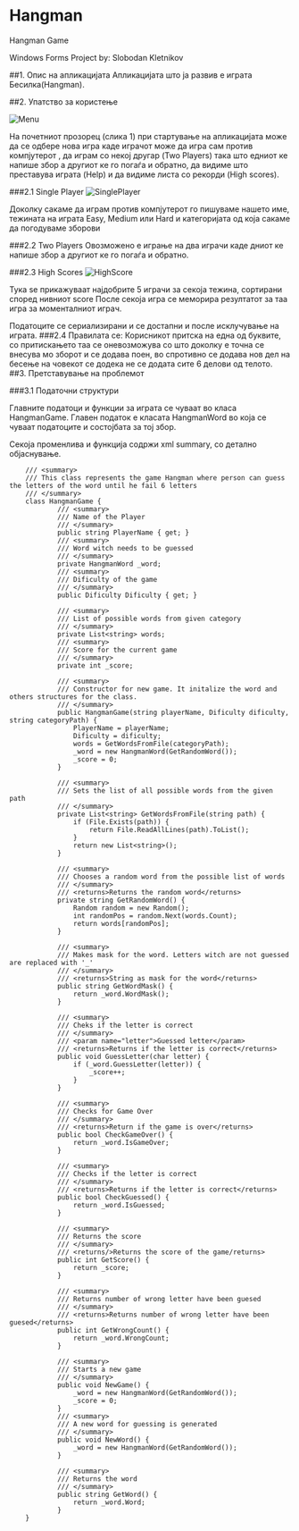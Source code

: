 # Hangman
Hangman Game

Windows Forms Project by: Slobodan Kletnikov

##1. Опис на апликацијата
Апликацијата што ја развив е играта Бесилка(Hangman).

##2. Упатство за користењe


![Menu](https://image.prntscr.com/image/5083466650dd455f900d47e21a7afb6a.png)

На почетниот прозорец (слика 1) при стартување на апликацијата можe да се одбере нова игра каде играчот може да игра сам против компјутерот
, да играм со некој другар (Two Players) така што едниот ке напише збор а другиот ке го погаѓа и обратно, да видиме што преставува играта (Help)
и да видиме листа со рекорди (High scores).

###2.1 Single Player
![SinglePlayer](https://image.prntscr.com/image/6bd337b62fc8473db1b16d6f8322f60e.png)

Доколку сакаме да играм против компјутерот го пишуваме нашето име, тежината на играта Easy, Medium или Hard и категоријата од која сакаме да погодуваме зборови

###2.2 Two Players
Овозможено е играње на два играчи каде дниот ке напише збор а другиот ке го погаѓа и обратно.

###2.3 High Scores
![HighScore](https://image.prntscr.com/image/e020fefc13fe46c591e5c1915e51a1c6.png)

Тука sе прикажуваат најдобрите 5 играчи за секоја тежина, сортирани според нивниот score
После секоја игра се меморира резултатот за таа игра за моменталниот играч.

Податоците се сериализирани и се достапни и после исклучување на играта.
###2.4 Правилата се:
Корисникот притска на една од буквите, со притискањето таа се оневозможува со што доколку е точна се внесува мо зборот и се додава поен, во спротивно се
додава нов дел на бесење на човекот се додека не се додата сите 6 делови од телото.
##3. Претставување на проблемот

###3.1 Податочни структури

Главните податоци и функции за играта се чуваат во класа HangmanGamе. Главен податок е класата HangmanWord во која се чуваат податоците и состојбата за тој збор.

Секоја променлива и функција содржи xml summary, со детално објаснување.

        /// <summary>
        /// This class represents the game Hangman where person can guess the letters of the word until he fail 6 letters
        /// </summary>
        class HangmanGame {
                /// <summary>
                /// Name of the Player
                /// </summary>
                public string PlayerName { get; }
                /// <summary>
                /// Word witch needs to be guessed
                /// </summary>
                private HangmanWord _word;
                /// <summary>
                /// Dificulty of the game
                /// </summary>
                public Dificulty Dificulty { get; }

                /// <summary>
                /// List of possible words from given category
                /// </summary>
                private List<string> words;
                /// <summary>
                /// Score for the current game
                /// </summary>
                private int _score;

                /// <summary>
                /// Constructor for new game. It initalize the word and others structures for the class.
                /// </summary>
                public HangmanGame(string playerName, Dificulty dificulty, string categoryPath) {
                    PlayerName = playerName;
                    Dificulty = dificulty;
                    words = GetWordsFromFile(categoryPath);
                    _word = new HangmanWord(GetRandomWord());
                    _score = 0;
                }

                /// <summary>
                /// Sets the list of all possible words from the given path
                /// </summary>
                private List<string> GetWordsFromFile(string path) {
                    if (File.Exists(path)) {
                        return File.ReadAllLines(path).ToList();
                    }
                    return new List<string>();
                }

                /// <summary>
                /// Chooses a random word from the possible list of words
                /// </summary>
                /// <returns>Returns the random word</returns>
                private string GetRandomWord() {
                    Random random = new Random();
                    int randomPos = random.Next(words.Count);
                    return words[randomPos];
                }

                /// <summary>
                /// Makes mask for the word. Letters witch are not guessed are replaced with '_'
                /// </summary>
                /// <returns>String as mask for the word</returns>
                public string GetWordMask() {
                    return _word.WordMask();
                }

                /// <summary>
                /// Cheks if the letter is correct
                /// </summary>
                /// <param name="letter">Guessed letter</param>
                /// <returns>Returns if the letter is correct</returns>
                public void GuessLetter(char letter) {
                    if (_word.GuessLetter(letter)) {
                        _score++;
                    }
                }

                /// <summary>
                /// Checks for Game Over
                /// </summary>
                /// <returns>Return if the game is over</returns>
                public bool CheckGameOver() {
                    return _word.IsGameOver;
                }

                /// <summary>
                /// Checks if the letter is correct
                /// </summary>
                /// <returns>Returns if the letter is correct</returns>
                public bool CheckGuessed() {
                    return _word.IsGuessed;
                }

                /// <summary>
                /// Returns the score
                /// </summary>
                /// <returns/>Returns the score of the game/returns>
                public int GetScore() {
                    return _score;
                }

                /// <summary>
                /// Returns number of wrong letter have been guesed
                /// </summary>
                /// <returns>Returns number of wrong letter have been guesed</returns>
                public int GetWrongCount() {
                    return _word.WrongCount;
                }

                /// <summary>
                /// Starts a new game
                /// </summary>
                public void NewGame() {
                    _word = new HangmanWord(GetRandomWord());
                    _score = 0;
                }
                /// <summary>
                /// A new word for guessing is generated
                /// </summary>
                public void NewWord() {
                    _word = new HangmanWord(GetRandomWord());
                }

                /// <summary>
                /// Returns the word
                /// </summary>
                public string GetWord() {
                    return _word.Word;
                }
        }


